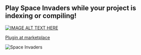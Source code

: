 
## Play Space Invaders while your project is indexing or compiling!

[![IMAGE ALT TEXT HERE](https://img.youtube.com/vi/2rO5b0ilg8s/0.jpg)](https://www.youtube.com/watch?v=2rO5b0ilg8s)

[Plugin at marketplace](https://plugins.jetbrains.com/plugin/19383-space-invaders)

![Space Invaders](https://plugins.jetbrains.com/files/19383/186945/icon/pluginIcon.svg) 
